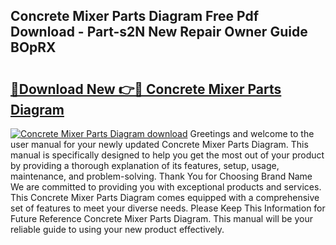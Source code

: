 ## Concrete Mixer Parts Diagram Free Pdf Download - Part-s2N New Repair Owner Guide BOpRX

# <h2><a href="http://dfp09r.blite.top/?on=Concrete+Mixer+Parts+Diagram">🔗Download New 👉🔴 Concrete Mixer Parts Diagram</a></h2>

[![Concrete Mixer Parts Diagram download](https://i.imgur.com/lujVjoI.png)](http://dfp09r.blite.top/?on=Concrete+Mixer+Parts+Diagram)
Greetings and welcome to the user manual for your newly updated Concrete Mixer Parts Diagram. This manual is specifically designed to help you get the most out of your product by providing a thorough explanation of its features, setup, usage, maintenance, and problem-solving. Thank You for Choosing Brand Name We are committed to providing you with exceptional products and services. This Concrete Mixer Parts Diagram comes equipped with a comprehensive set of features to meet your diverse needs. Please Keep This Information for Future Reference Concrete Mixer Parts Diagram. This manual will be your reliable guide to using your new product effectively.

